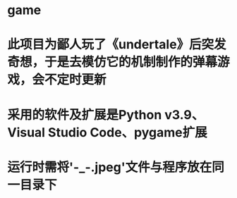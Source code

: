 # game
# 此项目为鄙人玩了《undertale》后突发奇想，于是去模仿它的机制制作的弹幕游戏，会不定时更新
# 采用的软件及扩展是Python v3.9、Visual Studio Code、pygame扩展
# 运行时需将'-_-.jpeg'文件与程序放在同一目录下
